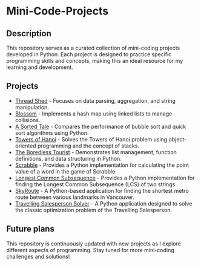 # Mini-Code-Projects

## Description

This repository serves as a curated collection of mini-coding projects developed in Python.
Each project is designed to practice specific programming skills and concepts, making this an ideal resource for my learning and development.

## Projects

- [Thread Shed](./ThreadShed/README.md) - Focuses on data parsing, aggregation, and string manipulation.
- [Blossom](./Blossom/README.md) - Implements a hash map using linked lists to manage collisions.
- [A Sorted Tale](./SortedTale/README.md) - Compares the performance of bubble sort and quick sort algorithms using Python.
- [Towers of Hanoi](./TowersOfHanoi/README.md) - Solves the Towers of Hanoi problem using object-oriented programming and the concept of stacks.
- [The Boredless Tourist](./TheBoredlessTourist/README.md) - Demonstrates list management, function definitions, and data structuring in Python.
- [Scrabble](./Scrabble/README.md) - Provides a Python implementation for calculating the point value of a word in the game of Scrabble.
- [Longest Common Subsequence](./LongestCommonSubsequence/README.md) - Provides a Python implementation for finding the Longest Common Subsequence (LCS) of two strings.
- [SkyRoute](./Skyroute/README.md) - A Python-based application for finding the shortest metro route between various landmarks in Vancouver.
- [Travelling Salesperson Solver](./TravellingSalespersonSolver/README.md) - A Python application designed to solve the classic optimization problem of the Travelling Salesperson.

## Future plans
This repository is continuously updated with new projects as I explore different aspects of programming. Stay tuned for more mini-coding challenges and solutions!
